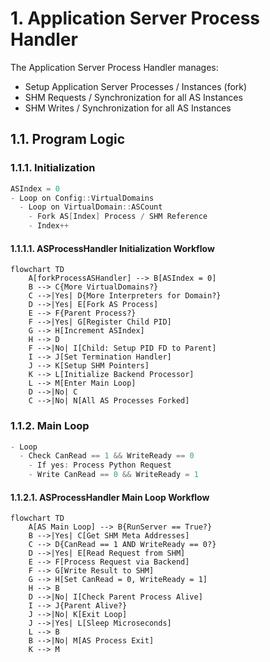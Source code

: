 # 1. Application Server Process Handler

The Application Server Process Handler manages:

- Setup Application Server Processes / Instances (fork)
- SHM Requests / Synchronization for all AS Instances
- SHM Writes / Synchronization for all AS Instances

## 1.1. Program Logic

### 1.1.1. Initialization

```c++
ASIndex = 0
- Loop on Config::VirtualDomains
  - Loop on VirtualDomain::ASCount
    - Fork AS[Index] Process / SHM Reference
    - Index++
```

#### 1.1.1.1. ASProcessHandler Initialization Workflow

```mermaid
flowchart TD
    A[forkProcessASHandler] --> B[ASIndex = 0]
    B --> C{More VirtualDomains?}
    C -->|Yes| D{More Interpreters for Domain?}
    D -->|Yes| E[Fork AS Process]
    E --> F{Parent Process?}
    F -->|Yes| G[Register Child PID]
    G --> H[Increment ASIndex]
    H --> D
    F -->|No| I[Child: Setup PID FD to Parent]
    I --> J[Set Termination Handler]
    J --> K[Setup SHM Pointers]
    K --> L[Initialize Backend Processor]
    L --> M[Enter Main Loop]
    D -->|No| C
    C -->|No| N[All AS Processes Forked]
```

### 1.1.2. Main Loop

```c++
- Loop
  - Check CanRead == 1 && WriteReady == 0
    - If yes: Process Python Request
    - Write CanRead == 0 && WriteReady = 1
```

#### 1.1.2.1. ASProcessHandler Main Loop Workflow

```mermaid
flowchart TD
    A[AS Main Loop] --> B{RunServer == True?}
    B -->|Yes| C[Get SHM Meta Addresses]
    C --> D{CanRead == 1 AND WriteReady == 0?}
    D -->|Yes| E[Read Request from SHM]
    E --> F[Process Request via Backend]
    F --> G[Write Result to SHM]
    G --> H[Set CanRead = 0, WriteReady = 1]
    H --> B
    D -->|No| I[Check Parent Process Alive]
    I --> J{Parent Alive?}
    J -->|No| K[Exit Loop]
    J -->|Yes| L[Sleep Microseconds]
    L --> B
    B -->|No| M[AS Process Exit]
    K --> M
```
